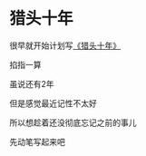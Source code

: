 # 猎头十年

很早就开始计划写[《猎头十年》](https://lietoumai.gitbook.io/book/)

掐指一算

虽说还有2年

但是感觉最近记性不太好

所以想趁着还没彻底忘记之前的事儿

先动笔写起来吧
